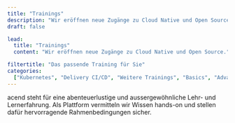 ```yaml
---
title: "Trainings"
description: "Wir eröffnen neue Zugänge zu Cloud Native und Open Source."
draft: false

lead:
  title: "Trainings"
  content: "Wir eröffnen neue Zugänge zu Cloud Native und Open Source."

filtertitle: "Das passende Training für Sie"
categories:
  ["Kubernetes", "Delivery CI/CD", "Weitere Trainings", "Basics", "Advanced"]
---
```


acend steht für eine abenteuerlustige und aussergewöhnliche Lehr- und Lernerfahrung. Als Plattform vermitteln wir Wissen hands-on und stellen dafür hervorragende Rahmenbedingungen sicher.
